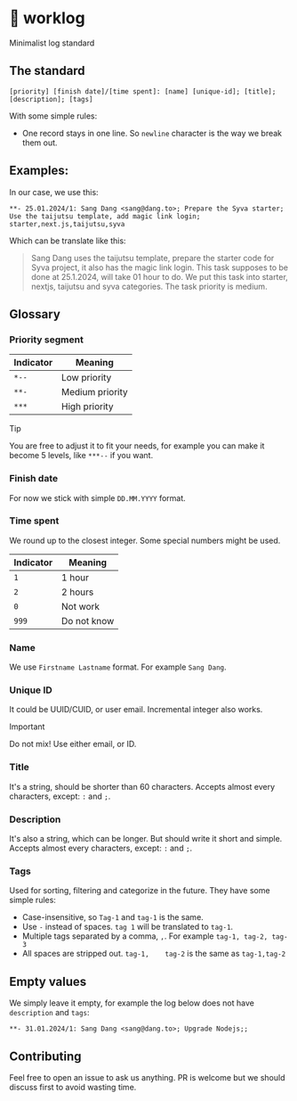# 📒 worklog

Minimalist log standard

## The standard

```
[priority] [finish date]/[time spent]: [name] [unique-id]; [title]; [description]; [tags]
```

With some simple rules:

- One record stays in one line. So `newline` character is the way we break them out.

## Examples:

In our case, we use this:

```
**- 25.01.2024/1: Sang Dang <sang@dang.to>; Prepare the Syva starter; Use the taijutsu template, add magic link login; starter,next.js,taijutsu,syva
```

Which can be translate like this:

> Sang Dang uses the taijutsu template, prepare the starter code for Syva project, it also has the magic link login. This task supposes to be done at 25.1.2024, will take 01 hour to do.
We put this task into starter, nextjs, taijutsu and syva categories. The task priority is medium.

## Glossary

### Priority segment

| Indicator |     Meaning     |
| --------- | -------------   |
| `*--`     | Low priority    |
| `**-`     | Medium priority |
| `***`     | High priority   |

> [!TIP]
> You are free to adjust it to fit your needs, for example you can make it become 5 levels, like `***--` if you want.

### Finish date

For now we stick with simple `DD.MM.YYYY` format.

### Time spent

We round up to the closest integer. Some special numbers might be used.

| Indicator |   Meaning   |
| --------- | ----------- |
| `1`       | 1 hour      |
| `2`       | 2 hours     |
| `0`       | Not work    |
| `999`     | Do not know |

### Name

We use `Firstname Lastname` format. For example `Sang Dang`.

### Unique ID

It could be UUID/CUID, or user email. Incremental integer also works.

> [!IMPORTANT]
> Do not mix! Use either email, or ID.

### Title

It's a string, should be shorter than 60 characters. Accepts almost every characters, except: `:` and `;`.

### Description

It's also a string, which can be longer. But should write it short and simple. Accepts almost every characters, except: `:` and `;`.

### Tags

Used for sorting, filtering and categorize in the future. They have some simple rules:

- Case-insensitive, so `Tag-1` and `tag-1` is the same.
- Use `-` instead of spaces. `tag 1` will be translated to `tag-1`.
- Multiple tags separated by a comma, `,`. For example `tag-1, tag-2, tag-3`
- All spaces are stripped out. `tag-1,    tag-2` is the same as `tag-1,tag-2`

## Empty values

We simply leave it empty, for example the log below does not have `description` and `tags`:

```
**- 31.01.2024/1: Sang Dang <sang@dang.to>; Upgrade Nodejs;;
```

## Contributing

Feel free to open an issue to ask us anything. PR is welcome but we should discuss first to avoid wasting time.

